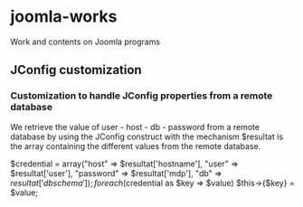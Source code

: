 # joomla-works
Work and contents on Joomla programs
## JConfig customization
### Customization to handle JConfig properties from a remote database
We retrieve the value of user - host - db - password from a remote database by using the JConfig construct with the mechanism
$resultat is the array containing the different values from the remote database.

$credential = array("host" => $resultat['hostname'], "user" => $resultat['user'], "password" => $resultat['mdp'], "db" => $resultat['dbschema']);
foreach($credential as $key => $value) $this->{$key} = $value;
